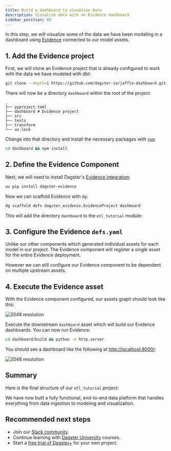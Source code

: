```yaml
---
title: Build a dashboard to visualize data
description: Visualize data with an Evidence dashboard
sidebar_position: 80
---
```


In this step, we will visualize some of the data we have been modeling in a dashboard using [Evidence](https://evidence.dev) connected to our model assets.

## 1. Add the Evidence project

First, we will clone an Evidence project that is already configured to work with the data we have modeled with dbt:

```bash
git clone --depth=1 https://github.com/dagster-io/jaffle-dashboard.git dashboard && rm -rf dashboard/.git
```

There will now be a directory `dashboard` within the root of the project.

```
.
├── pyproject.toml
├── dashboard # Evidence project
├── src
├── tests
├── transform
└── uv.lock
```

Change into that directory and install the necessary packages with [`npm`](https://www.npmjs.com):

```bash
cd dashboard && npm install
```

## 2. Define the Evidence Component

Next, we will need to install Dagster's [Evidence integration](https://docs.dagster.io/integrations/libraries/evidence):

```bash
uv pip install dagster-evidence
```

Now we can scaffold Evidence with `dg`:

```bash
dg scaffold defs dagster_evidence.EvidenceProject dashboard
```

This will add the directory `dashboard` to the `etl_tutorial` module:

<CliInvocationExample path="docs_snippets/docs_snippets/guides/tutorials/etl_tutorial/tree/evidence.txt" />

## 3. Configure the Evidence `defs.yaml`

Unlike our other components which generated individual assets for each model in our project. The Evidence component will register a single asset for the entire Evidence deployment.

However we can still configure our Evidence component to be dependent on multiple upstream assets.

<CodeExample
    path="docs_snippets/docs_snippets/guides/tutorials/etl_tutorial/src/etl_tutorial/defs/dashboard/defs.yaml"
    language="yaml"
    title="src/etl_tutorial/defs/dashboard/defs.yaml"
/>

## 4. Execute the Evidence asset

With the Evidence component configured, our assets graph should look like this:

![2048 resolution](/images/tutorial/etl-tutorial/assets-evidence.png)

Execute the downstream `dashboard` asset which will build our Evidence dashboards. You can now run Evidence:

```bash
cd dashboard/build && python -m http.server
```

You should see a dashboard like the following at [http://localhost:8000/](http://localhost:8000):

![2048 resolution](/images/tutorial/etl-tutorial/evidence-dashboard.png)

## Summary

Here is the final structure of our `etl_tutorial` project:

<CliInvocationExample path="docs_snippets/docs_snippets/guides/tutorials/etl_tutorial/tree/step-7.txt" />

We have now built a fully functional, end-to-end data platform that handles everything from data ingestion to modeling and visualization.

## Recommended next steps

- Join our [Slack community](https://dagster.io/slack).
- Continue learning with [Dagster University](https://courses.dagster.io) courses.
- Start a [free trial of Dagster+](https://dagster.cloud/signup) for your own project.